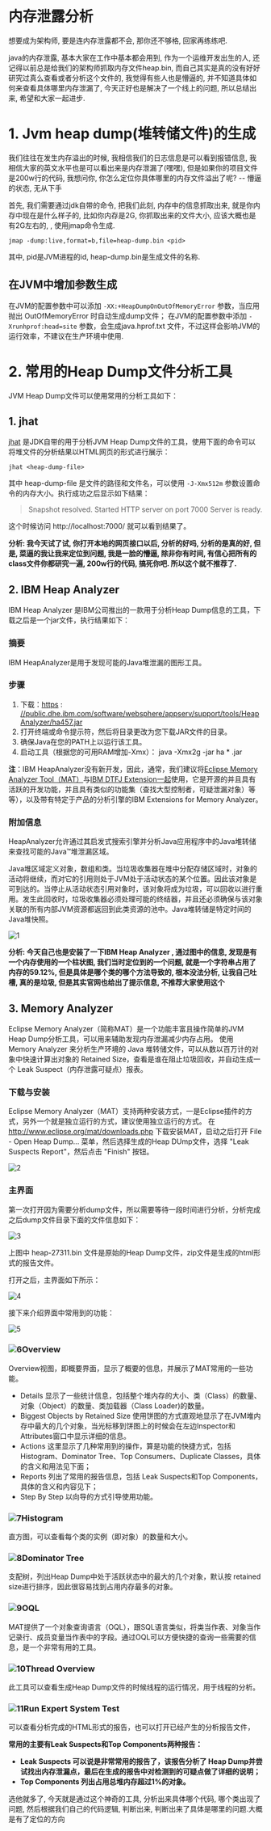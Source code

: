 # 内存泄露分析

想要成为架构师, 要是连内存泄露都不会, 那你还不够格, 回家再练练吧.

java的内存泄露, 基本大家在工作中基本都会用到, 作为一个运维开发出生的人, 还记得以前总是给我们的架构师抓取内存文件heap.bin, 而自己其实是真的没有好好研究过真么查看或者分析这个文件的, 我觉得有些人也是懵逼的, 并不知道具体如何来查看具体哪里内存泄漏了, 今天正好也是解决了一个线上的问题, 所以总结出来, 希望和大家一起进步.

# 1. Jvm heap dump(堆转储文件)的生成

我们往往在发生内存溢出的时候, 我相信我们的日志信息是可以看到报错信息, 我相信大家的英文水平也是可以看出来是内存泄漏了(嘿嘿), 但是如果你的项目文件是200w行的代码, 我想问你, 你怎么定位你具体哪里的内存文件溢出了呢? -- 懵逼的状态, 无从下手

首先, 我们需要通过jdk自带的命令, 把我们此刻, 内存中的信息抓取出来, 就是你内存中现在是什么样子的, 比如你内存是2G, 你抓取出来的文件大小, 应该大概也是有2G左右的, , 使用jmap命令生成.

```
jmap -dump:live,format=b,file=heap-dump.bin <pid>
```

其中, pid是JVM进程的id, heap-dump.bin是生成文件的名称.

## 在JVM中增加参数生成

在JVM的配置参数中可以添加 `-XX:+HeapDumpOnOutOfMemoryError` 参数，当应用抛出 OutOfMemoryError 时自动生成dump文件；
在JVM的配置参数中添加 `-Xrunhprof:head=site` 参数，会生成java.hprof.txt 文件，不过这样会影响JVM的运行效率，不建议在生产环境中使用.

# 2. 常用的Heap Dump文件分析工具

JVM Heap Dump文件可以使用常用的分析工具如下：

## 1. jhat

[jhat](https://docs.oracle.com/javase/8/docs/technotes/tools/unix/jhat.html) 是JDK自带的用于分析JVM Heap Dump文件的工具，使用下面的命令可以将堆文件的分析结果以HTML网页的形式进行展示：

```
jhat <heap-dump-file>
```

其中 heap-dump-file 是文件的路径和文件名，可以使用 `-J-Xmx512m` 参数设置命令的内存大小。执行成功之后显示如下结果：

> Snapshot resolved.
> Started HTTP server on port 7000
> Server is ready.

这个时候访问 http://localhost:7000/ 就可以看到结果了。



**分析: 我今天试了试, 你打开本地的网页接口以后, 分析的好吗, 分析的是真的好, 但是, 菜逼的我让我来定位到问题, 我是一脸的懵逼, 除非你有时间, 有信心把所有的class文件你都研究一遍, 200w行的代码, 搞死你吧. 所以这个就不推荐了.**



## 2. IBM Heap Analyzer

IBM Heap Analyzer 是IBM公司推出的一款用于分析Heap Dump信息的工具，下载之后是一个jar文件，执行结果如下：

### 摘要

IBM HeapAnalyzer是用于发现可能的Java堆泄漏的图形工具。

### 步骤

1. 下载：[https](https://public.dhe.ibm.com/software/websphere/appserv/support/tools/HeapAnalyzer/ha457.jar) : [//public.dhe.ibm.com/software/websphere/appserv/support/tools/HeapAnalyzer/ha457.jar](https://public.dhe.ibm.com/software/websphere/appserv/support/tools/HeapAnalyzer/ha457.jar)
2. 打开终端或命令提示符，然后将目录更改为您下载JAR文件的目录。
3. 确保Java在您的PATH上以运行该工具。
4. 启动工具（根据您的可用RAM增加-Xmx）：
   java -Xmx2g -jar ha * .jar

**注**：IBM HeapAnalyzer没有新开发，因此，通常，我们建议将[Eclipse Memory Analyzer Tool（MAT）](https://www.eclipse.org/mat/)与[IBM DTFJ Extension一起](https://publib.boulder.ibm.com/httpserv/cookbook/Major_Tools-IBM_Memory_Analyzer_Tool.html#Major_Tools-IBM_Memory_Analyzer_Tool_MAT-Standalone_Installation)使用，它是开源的并且具有活跃的开发功能，并且具有类似的功能集（查找大型控制者，可疑泄漏对象）等等），以及带有特定于产品的分析引擎的IBM Extensions for Memory Analyzer。



### 附加信息

HeapAnalyzer允许通过其启发式搜索引擎并分析Java应用程序中的Java堆转储来查找可能的Java™堆泄漏区域。

Java堆区域定义对象，数组和类。当垃圾收集器在堆中分配存储区域时，对象的活动将继续，而对它的引用则处于JVM处于活动状态的某个位置。因此该对象是可到达的。当停止从活动状态引用对象时，该对象将成为垃圾，可以回收以进行重用。发生此回收时，垃圾收集器必须处理可能的终结器，并且还必须确保与该对象关联的所有内部JVM资源都返回到此类资源的池中。Java堆转储是特定时间的Java堆快照。

![1](1.png)



**分析: 今天自己也是安装了一下IBM Heap Analyzer , 通过图中的信息, 发现是有一个内存使用的一个柱状图, 我们当时定位到的一个问题, 就是一个字符串占用了内存的59.12%, 但是具体是哪个类的哪个方法导致的, 根本没法分析, 让我自己吐槽, 真的是垃圾, 但是其实官网也给出了提示信息, 不推荐大家使用这个**



## 3. Memory Analyzer

Eclipse Memory Analyzer（简称MAT）是一个功能丰富且操作简单的JVM Heap Dump分析工具，可以用来辅助发现内存泄漏减少内存占用。
使用 Memory Analyzer 来分析生产环境的 Java 堆转储文件，可以从数以百万计的对象中快速计算出对象的 Retained Size，查看是谁在阻止垃圾回收，并自动生成一个 Leak Suspect（内存泄露可疑点）报表。

### 下载与安装

Eclipse Memory Analyzer（MAT）支持两种安装方式，一是Eclipse插件的方式，另外一个就是独立运行的方式，建议使用独立运行的方式。
在 http://www.eclipse.org/mat/downloads.php 下载安装MAT，启动之后打开 File - Open Heap Dump... 菜单，然后选择生成的Heap DUmp文件，选择 "Leak Suspects Report"，然后点击 "Finish" 按钮。

![2](2.png)

### 主界面

第一次打开因为需要分析dump文件，所以需要等待一段时间进行分析，分析完成之后dump文件目录下面的文件信息如下：

![3](3.png)

上图中 heap-27311.bin 文件是原始的Heap Dump文件，zip文件是生成的html形式的报告文件。

打开之后，主界面如下所示：

![4](4.png)

接下来介绍界面中常用到的功能：

![5](5.png)

### ![6](6.png)Overview

Overview视图，即概要界面，显示了概要的信息，并展示了MAT常用的一些功能。

- Details 显示了一些统计信息，包括整个堆内存的大小、类（Class）的数量、对象（Object）的数量、类加载器（Class Loader)的数量。
- Biggest Objects by Retained Size 使用饼图的方式直观地显示了在JVM堆内存中最大的几个对象，当光标移到饼图上的时候会在左边Inspector和Attributes窗口中显示详细的信息。
- Actions 这里显示了几种常用到的操作，算是功能的快捷方式，包括 Histogram、Dominator Tree、Top Consumers、Duplicate Classes，具体的含义和用法见下面；
- Reports 列出了常用的报告信息，包括 Leak Suspects和Top Components，具体的含义和内容见下；
- Step By Step 以向导的方式引导使用功能。

### ![7](7.png)Histogram

直方图，可以查看每个类的实例（即对象）的数量和大小。

### ![8](8.png)Dominator Tree

支配树，列出Heap Dump中处于活跃状态中的最大的几个对象，默认按 retained size进行排序，因此很容易找到占用内存最多的对象。

### ![9](9.png)OQL

MAT提供了一个对象查询语言（OQL），跟SQL语言类似，将类当作表、对象当作记录行、成员变量当作表中的字段。通过OQL可以方便快捷的查询一些需要的信息，是一个非常有用的工具。

### ![10](10.png)Thread Overview

此工具可以查看生成Heap Dump文件的时候线程的运行情况，用于线程的分析。

### ![11](11.png)Run Expert System Test

可以查看分析完成的HTML形式的报告，也可以打开已经产生的分析报告文件，



**常用的主要有Leak Suspects和Top Components两种报告：**

- **Leak Suspects 可以说是非常常用的报告了，该报告分析了 Heap Dump并尝试找出内存泄漏点，最后在生成的报告中对检测到的可疑点做了详细的说明；**
- **Top Components 列出占用总堆内存超过1%的对象。**



选他就多了, 今天就是通过这个神奇的工具, 分析出来具体哪个代码, 哪个类出现了问题, 然后根据我们自己的代码逻辑, 判断出来, 判断出来了具体是哪里的问题.大概是有了定位的方向